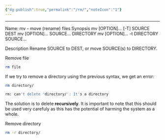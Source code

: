 ```yaml
---
{"dg-publish":true,"permalink":"/rm/","noteIcon":"1"}
---
```


---
Name: mv - move (rename) files
Synopsis
mv [OPTION]... [-T] SOURCE DEST
mv [OPTION]... SOURCE... DIRECTORY
mv [OPTION]... -t DIRECTORY SOURCE...

Description
Rename SOURCE to DEST, or move SOURCE(s) to DIRECTORY.

Remove file
```bash
rm file
```

If we try to remove a directory using the previous syntax, we get an error:
```bash
rm directory/

rm: can't delete 'directory/': It's a directory
```

The solution is to delete **recursively**. It is important to note that this should be used very carefuly as this has the potential of harming the system as a whole.

Remove directory
```bash
rm -r directory/
```
